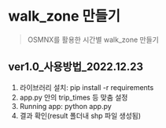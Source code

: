 # walk_zone 만들기
> OSMNX를 활용한 시간별 walk_zone 만들기
## ver1.0_사용방법_2022.12.23
1. 라이브러리 설치: pip install -r requirements
2. app.py 안의 trip_times 등 맞춤 설정
3. Running app: python app.py
4. 결과 확인(result 폴더내 shp 파일 생성됨)